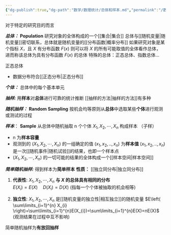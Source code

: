 ```yaml
---
{"dg-publish":true,"dg-path":"数学/数理统计/总体和样本.md","permalink":"/数学/数理统计/总体和样本/","dgPassFrontmatter":true,"noteIcon":"","created":"2024-05-21T15:20:28.234+08:00","updated":"2024-06-15T22:54:39.350+08:00"}
---
```


对于特定的研究目的而言

***总体：***    **Population**
研究对象的全体构成的一个[[集合\|集合]]
总体与[[随机变量\|随机变量]]密切联系，总体就是随机变量的[[分布函数\|概率分布]]
	如果研究对象是某个指标 $X$，且 $X$ 有分布函数 $F(x)$
	则可以将 $X$ 的所有可能取值的全体看作总体，
	进而称该总体为具有分布函数 $F(x)$ 的总体
特殊的总体：正态总体、指数总体...

正态总体
- 数据分布符合[[正态分布\|正态分布]]

***个体：***
总体中的每个基本单元

***抽样:***
用**样本**对**总体**进行可靠的统计推断
[[抽样的方法\|抽样的方法]]有多种

***随机抽样：***   **Random Sampling**
按机会均等原则从**总体**中选取某些**个体**进行观测或测试的过程

***样本***： **Sample**
从总体中随机抽取 n 个个体 $X_{1},X_{2},\cdots,X_{n}$ 构成样本 （子样）
- n 为**样本容量** 
- 观测到的 $(X_{1},X_{2},\cdots,X_{n})$ 的一组确定的值 $(x_{1},x_{2},..,x_{n})$ 为**样本值**
	$(x_{1},x_{2},..,x_{n})$ 是一次[[随机事件\|随机试验]]的结果，也即一个样本点
-  $(X_{1},X_{2},\cdots,X_{n})$ 的一切可能的结果的全体构成一个[[样本空间\|样本空间]]

***简单随机抽样:***
得到样本为**简单样本**
**性质：**  [[独立同分布\|独立同分布]]
1. **代表性**:
	$X_{1},X_{2},\cdots,X_{n}$ **与 $X$ 的总体具有相同的分布**   
	$E(X_{i})=E(X)\quad D(X_{i})=D(X)$
	(指每一个个体被抽取的机会相等)

2. **独立性**:
	$X_{1},X_{2},\cdots,X_{n}$ 是[[随机变量的独立性\|相互独立]]的随机变量
	$E\left( \sum\limits_{i=1}^{n}  X_{i} \right)=\sum\limits_{i=1}^{n}E(X_{i})=\sum\limits_{i=1}^{n}E(X)=nE(X)$
	(观测结果在过程中互不影响)

简单随机抽样为**有放回抽样**

